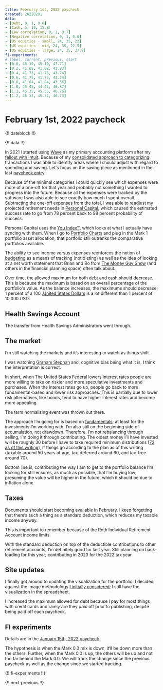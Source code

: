 ```yaml
---
title: February 1st, 2022 paycheck
created: 20220201
data:
- [Debt, 0, 1, 0.6]
- [Cash, 5, 10, 15.8]
- [Low correlation, 0, 1, 0.7]
- [Negative correlation, 0, 1, 0.6]
- [US equities - small, 24, 35, 22]
- [US equities - mid, 24, 35, 22.5]
- [US equities - large, 24, 35, 37.9]
fi-experiments:
# label, current, previous, start
- [0.0, 45.19, 45.19, 47.71]
- [0.2, 41.68, 41.68, 43.83]
- [0.4, 41.73, 41.73, 43.74]
- [0.6, 41.75, 41.75, 43.54]
- [0.8, 41.84, 41.84, 43.36]
- [1.0, 45.45, 44.45, 46.87]
- [1.1, 45.35, 45.35, 46.76]
- [1.2, 45.32, 45.32, 46.73]
---
```


# February 1st, 2022 paycheck

{!! dateblock !!}

{!! data !!}

In 2021 I started using [Wave](https://www.waveapps.com) as my primary accounting platform after my [fallout with Intuit](/finances/building-wealth-paycheck-to-paycheck/20220101/). Because of my [consolidated approach to categorizing](/finances/budgeting/) transactions I was able to identify areas where I should adjust with regard to spending and saving. Let's focus on the saving piece as mentioned in the last [paycheck entry](/finances/building-wealth-paycheck-to-paycheck/20220115/#too-much-cash).

Because of the minimal categories I could quickly see which expenses were more of a one-off for that year and probably not something I wanted to progress into the future. Because all the expenses were tracked by the software I was also able to see exactly how much I spent overall. Subtracting the one-off expenses from the total, I was able to readjust my projected retirement needs in [Personal Capital](https://www.personalcapital.com/?variant=bright-hp), which caused the estimated success rate to go from 78 percent back to 98 percent probability of success.

Personal Capital uses the [You Index™️](https://support.personalcapital.com/hc/en-us/articles/201169610-What-is-the-You-Index-), which looks at what I actually have syncing with them. When I go to [Portfolio Charts](https://portfoliocharts.com/portfolio/portfolio-matrix/) and plug in the Mark 1 portfolio asset allocation, that portfolio still outranks the comparative portfolios available.

The ability to see income versus expenses reenforces the notion of [budgeting](/finances/budgeting/) as a means of tracking (not dieting) as well as the idea of looking at a net worth statement that Brian and Bo from [The Money Guy Show](https://www.moneyguy.com/resources/) (and others in the financial planning space) often talk about.

Over time, the allowed maximum for both debt and cash should decrease. This is because the maximum is based on an overall percentage of the portfolio's value. As the balance increases, the maximums should decrease; 1 percent of a 100 [.United States Dollars](USD) is a lot different than 1 percent of 10,000 USD.

## Health Savings Account

The transfer from Health Savings Administrators went through.

## The market

I’m still watching the markets and it’s interesting to watch as things shift. 

I was watching [Graham Stephan](https://youtu.be/LLKg24IVuhc) and, cognitive bias being what it is, I think the interpretation is correct.

In short, when The United States Federal lowers interest rates people are more willing to take on riskier and more speculative investments and purchases. When the interest rates go up, people go back to more fundamental-based and lower risk approaches. This is partially due to lower risk alternatives, like bonds, tend to have higher interest rates and become more appealing. 

The term normalizing event was thrown out there.

The approach I’m going for is based on [fundamentals](/finances/); at least for the investments I’m working with. I’m also still on the beginning side of accumulation, not drawdown. Therefore, I’m not rebalancing through selling, I’m doing it through contributing. The oldest money I’ll have invested will be roughly 30 before I have to take required minimum distributions ([72 as of this writing](https://www.investor.gov/financial-tools-calculators/calculators/required-minimum-distribution-calculator)), if things go according to the plan as of this writing (taxable around 50 years of age, tax-deferred around 60, and tax-free around 70).

Bottom line is, contributing the way I am to get to the portfolio balance I’m looking for still ensures, as much as possible, that I’m buying low; presuming the value will be higher in the future, which it should be due to inflation alone.

## Taxes

Documents should start becoming available in February. I keep forgetting that there’s such a thing as a standard deduction, which reduces my taxable income anyway.

This is important to remember because of the Roth Individual Retirement Account income limits. 

With the standard deduction on top of the deductible contributions to other retirement accounts, I’m definitely good for last year. Still planning on back-loading for this year; contributing in 2023 for the 2022 tax year.

## Site updates

I finally got around to updating the visualization for the portfolio. I decided against the image methodology [I initially considered](/finances/building-wealth-paycheck-to-paycheck/20210301/); I still have the visualization in the spreadsheet.

I increased the maximum allowed for debt because I pay for most things with credit cards and rarely are they paid off prior to publishing, despite being paid off each paycheck.

## FI experiments

Details are in the [January 15th, 2022 paycheck](https://joshbruce.com/finances/building-wealth-paycheck-to-paycheck/20220115/#fi-experiments).

The hypothesis is when the Mark 0.0 mix is down, it‘ll be down more than the others. Further, when the Mark 0.0 is up, the others will be up and not too far behind the Mark 0.0. We will track the change since the previous paycheck as well as the change since we started tracking.

{!! fi-experiments !!}

{!! next-previous !!}
